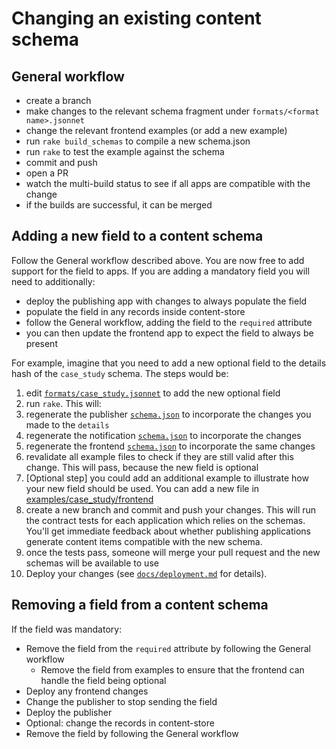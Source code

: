 # Changing an existing content schema

## General workflow

* create a branch
* make changes to the relevant schema fragment under `formats/<format name>.jsonnet`
* change the relevant frontend examples (or add a new example)
* run `rake build_schemas` to compile a new schema.json
* run `rake` to test the example against the schema
* commit and push
* open a PR
* watch the multi-build status to see if all apps are compatible with the change
* if the builds are successful, it can be merged

## Adding a new field to a content schema

Follow the General workflow described above. You are now free to add support for the field to apps. If you are adding a mandatory field you will need to additionally:

* deploy the publishing app with changes to always populate the field
* populate the field in any records inside content-store
* follow the General workflow, adding the field to the `required` attribute
* you can then update the frontend app to expect the field to always be present

For example, imagine that you need to add a new optional field to the details hash of the `case_study` schema. The steps would be:

1. edit [`formats/case_study.jsonnet`](/formats/case_study.jsonnet) to
   add the new optional field
1. run `rake`. This will:
  1. regenerate the publisher [`schema.json`](/dist/formats/case_study/publisher/schema.json) to incorporate the changes you made to the `details`
  1. regenerate the notification [`schema.json`](/dist/formats/case_study/notification/schema.json) to incorporate the changes
  1. regenerate the frontend [`schema.json`](/dist/formats/case_study/frontend/schema.json) to incorporate the same changes
  1. revalidate all example files to check if they are still valid after this change. This will pass, because the new field is optional
1. [Optional step] you could add an additional example to illustrate how your new field should be used. You can add a new file in [examples/case_study/frontend](/examples/case_study/frontend)
1. create a new branch and commit and push your changes.
   This will run the contract tests for each application which relies on the schemas.
   You'll get immediate feedback about whether publishing applications generate content items compatible with the new schema.
1. once the tests pass, someone will merge your pull request and the new schemas will be available to use
1. Deploy your changes (see [`docs/deployment.md`](deployment.md) for details).

## Removing a field from a content schema

If the field was mandatory:

* Remove the field from the `required` attribute by following the General workflow
  * Remove the field from examples to ensure that the frontend can handle the field being optional
* Deploy any frontend changes
* Change the publisher to stop sending the field
* Deploy the publisher
* Optional: change the records in content-store
* Remove the field by following the General workflow
